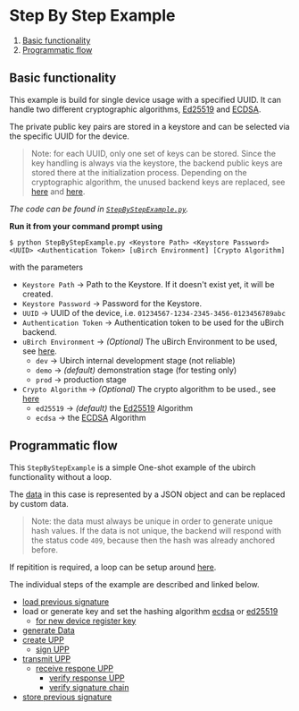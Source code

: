 # Step By Step Example

1. [Basic functionality](#basic-functionality)
2. [Programmatic flow](#programmatic-flow)

## Basic functionality

This example is build for single device usage with a specified UUID. It can handle two different cryptographic algorithms, [Ed25519](https://en.wikipedia.org/wiki/EdDSA#Ed25519) and [ECDSA](https://en.wikipedia.org/wiki/Elliptic_Curve_Digital_Signature_Algorithm). 

The private public key pairs are stored in a keystore and can be selected via the specific UUID for the device. 
> Note: for each UUID, only one set of keys can be stored. Since the key handling is always via the keystore, the backend public keys are stored there at the initialization process. Depending on the cryptographic algorithm, the unused backend keys are replaced, see [here](../examples/StepByStepExample.py#L31) and [here](../examples/StepByStepExample.py#L47).


*The code can be found in [`StepByStepExample.py`](../examples/StepByStepExample.py).*

**Run it from your command prompt using** 
```
$ python StepByStepExample.py <Keystore Path> <Keystore Password> <UUID> <Authentication Token> [uBirch Environment] [Crypto Algorithm]
```
with the parameters
- `Keystore Path` -> Path to the Keystore. If it doesn't exist yet, it will be created.
- `Keystore Password` -> Password for the Keystore.
- `UUID` -> UUID of the device, i.e. `01234567-1234-2345-3456-0123456789abc`
- `Authentication Token` -> Authentication token to be used for the uBirch backend.
- `uBirch Environment` -> *(Optional)* The uBirch Environment to be used, see [here](../examples/StepByStepExample.py#L10).
   - `dev` -> Ubirch internal development stage (not reliable)
   - `demo` -> *(default)* demonstration stage (for testing only)
   - `prod` -> production stage 
- `Crypto Algorithm` -> *(Optional)* The crypto algorithm to be used., see [here](../examples/StepByStepExample.py#L9)
   - `ed25519` -> *(default)* the [Ed25519](https://en.wikipedia.org/wiki/EdDSA#Ed25519) Algorithm
   - `ecdsa` -> the [ECDSA](https://en.wikipedia.org/wiki/Elliptic_Curve_Digital_Signature_Algorithm) Algorithm

## Programmatic flow

This `StepByStepExample` is a simple One-shot example of the ubirch functionality without a loop. 

The [data](../examples/StepByStepExample.py#L188-L193) in this case is represented by a JSON object and can be replaced by custom data. 

>Note: the data must always be unique in order to generate unique hash values. If the data is not unique, the backend will respond with the status code `409`, because then the hash was already anchored before.

If repitition is required, a loop can be setup around [here](../examples/StepByStepExample.py#L187-L245). 

The individual steps of the example are described and linked below.

- [load previous signature](../examples/StepByStepExample.py#L22)
- load or generate key and set the hashing algorithm [ecdsa](../examples/StepByStepExample.py#L25-L39) or [ed25519](../examples/StepByStepExample.py#L41-L55)
    - [for new device register key](../examples/StepByStepExample.py#L171-L185)
- [generate Data](../examples/StepByStepExample.py#L188-L193)
- [create UPP](../examples/StepByStepExample.py#L197-L207)
    - [sign UPP](../examples/StepByStepExample.py#L206)
- [transmit UPP](../examples/StepByStepExample.py#L210)
    - [receive respone UPP](../examples/StepByStepExample.py#L210)
        - [verify response UPP](../examples/StepByStepExample.py#L222-L225)
        - [verify signature chain](../examples/StepByStepExample.py#L232-L239)
- [store previous signature](../examples/StepByStepExample.py#L242)
